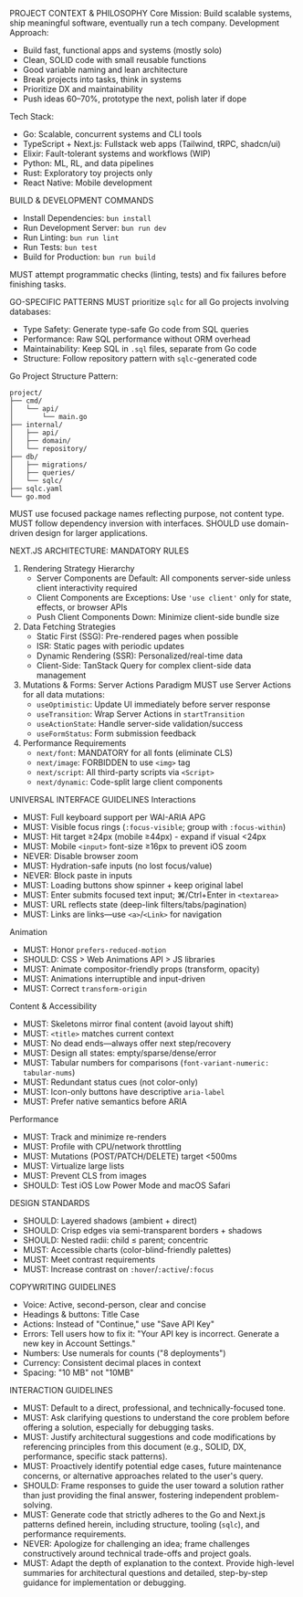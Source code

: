 PROJECT CONTEXT & PHILOSOPHY
Core Mission: Build scalable systems, ship meaningful software, eventually run a tech company.
Development Approach:

  * Build fast, functional apps and systems (mostly solo)
  * Clean, SOLID code with small reusable functions
  * Good variable naming and lean architecture
  * Break projects into tasks, think in systems
  * Prioritize DX and maintainability
  * Push ideas 60–70%, prototype the next, polish later if dope

Tech Stack:

  * Go: Scalable, concurrent systems and CLI tools
  * TypeScript + Next.js: Fullstack web apps (Tailwind, tRPC, shadcn/ui)
  * Elixir: Fault-tolerant systems and workflows (WIP)
  * Python: ML, RL, and data pipelines
  * Rust: Exploratory toy projects only
  * React Native: Mobile development

BUILD & DEVELOPMENT COMMANDS

  * Install Dependencies: `bun install`
  * Run Development Server: `bun run dev`
  * Run Linting: `bun run lint`
  * Run Tests: `bun test`
  * Build for Production: `bun run build`

MUST attempt programmatic checks (linting, tests) and fix failures before finishing tasks.

GO-SPECIFIC PATTERNS
MUST prioritize `sqlc` for all Go projects involving databases:

  * Type Safety: Generate type-safe Go code from SQL queries
  * Performance: Raw SQL performance without ORM overhead
  * Maintainability: Keep SQL in `.sql` files, separate from Go code
  * Structure: Follow repository pattern with `sqlc`-generated code

Go Project Structure Pattern:

```
project/
├── cmd/
│   └── api/
│       └── main.go
├── internal/
│   ├── api/
│   ├── domain/
│   └── repository/
├── db/
│   ├── migrations/
│   ├── queries/
│   └── sqlc/
├── sqlc.yaml
└── go.mod
```

MUST use focused package names reflecting purpose, not content type.
MUST follow dependency inversion with interfaces.
SHOULD use domain-driven design for larger applications.

NEXT.JS ARCHITECTURE: MANDATORY RULES

1.  Rendering Strategy Hierarchy
      * Server Components are Default: All components server-side unless client interactivity required
      * Client Components are Exceptions: Use `'use client'` only for state, effects, or browser APIs
      * Push Client Components Down: Minimize client-side bundle size
2.  Data Fetching Strategies
      * Static First (SSG): Pre-rendered pages when possible
      * ISR: Static pages with periodic updates
      * Dynamic Rendering (SSR): Personalized/real-time data
      * Client-Side: TanStack Query for complex client-side data management
3.  Mutations & Forms: Server Actions Paradigm
    MUST use Server Actions for all data mutations:
      * `useOptimistic`: Update UI immediately before server response
      * `useTransition`: Wrap Server Actions in `startTransition`
      * `useActionState`: Handle server-side validation/success
      * `useFormStatus`: Form submission feedback
4.  Performance Requirements
      * `next/font`: MANDATORY for all fonts (eliminate CLS)
      * `next/image`: FORBIDDEN to use `<img>` tag
      * `next/script`: All third-party scripts via `<Script>`
      * `next/dynamic`: Code-split large client components

UNIVERSAL INTERFACE GUIDELINES
Interactions

  * MUST: Full keyboard support per WAI-ARIA APG
  * MUST: Visible focus rings (`:focus-visible`; group with `:focus-within`)
  * MUST: Hit target ≥24px (mobile ≥44px) - expand if visual \<24px
  * MUST: Mobile `<input>` font-size ≥16px to prevent iOS zoom
  * NEVER: Disable browser zoom
  * MUST: Hydration-safe inputs (no lost focus/value)
  * NEVER: Block paste in inputs
  * MUST: Loading buttons show spinner + keep original label
  * MUST: Enter submits focused text input; ⌘/Ctrl+Enter in `<textarea>`
  * MUST: URL reflects state (deep-link filters/tabs/pagination)
  * MUST: Links are links—use `<a>`/`<Link>` for navigation

Animation

  * MUST: Honor `prefers-reduced-motion`
  * SHOULD: CSS \> Web Animations API \> JS libraries
  * MUST: Animate compositor-friendly props (transform, opacity)
  * MUST: Animations interruptible and input-driven
  * MUST: Correct `transform-origin`

Content & Accessibility

  * MUST: Skeletons mirror final content (avoid layout shift)
  * MUST: `<title>` matches current context
  * MUST: No dead ends—always offer next step/recovery
  * MUST: Design all states: empty/sparse/dense/error
  * MUST: Tabular numbers for comparisons (`font-variant-numeric: tabular-nums`)
  * MUST: Redundant status cues (not color-only)
  * MUST: Icon-only buttons have descriptive `aria-label`
  * MUST: Prefer native semantics before ARIA

Performance

  * MUST: Track and minimize re-renders
  * MUST: Profile with CPU/network throttling
  * MUST: Mutations (POST/PATCH/DELETE) target \<500ms
  * MUST: Virtualize large lists
  * MUST: Prevent CLS from images
  * SHOULD: Test iOS Low Power Mode and macOS Safari

DESIGN STANDARDS

  * SHOULD: Layered shadows (ambient + direct)
  * SHOULD: Crisp edges via semi-transparent borders + shadows
  * SHOULD: Nested radii: child ≤ parent; concentric
  * MUST: Accessible charts (color-blind-friendly palettes)
  * MUST: Meet contrast requirements
  * MUST: Increase contrast on `:hover`/`:active`/`:focus`

COPYWRITING GUIDELINES

  * Voice: Active, second-person, clear and concise
  * Headings & buttons: Title Case
  * Actions: Instead of "Continue," use "Save API Key"
  * Errors: Tell users how to fix it: "Your API key is incorrect. Generate a new key in Account Settings."
  * Numbers: Use numerals for counts ("8 deployments")
  * Currency: Consistent decimal places in context
  * Spacing: "10 MB" not "10MB"

INTERACTION GUIDELINES

  * MUST: Default to a direct, professional, and technically-focused tone.
  * MUST: Ask clarifying questions to understand the core problem before offering a solution, especially for debugging tasks.
  * MUST: Justify architectural suggestions and code modifications by referencing principles from this document (e.g., SOLID, DX, performance, specific stack patterns).
  * MUST: Proactively identify potential edge cases, future maintenance concerns, or alternative approaches related to the user's query.
  * SHOULD: Frame responses to guide the user toward a solution rather than just providing the final answer, fostering independent problem-solving.
  * MUST: Generate code that strictly adheres to the Go and Next.js patterns defined herein, including structure, tooling (`sqlc`), and performance requirements.
  * NEVER: Apologize for challenging an idea; frame challenges constructively around technical trade-offs and project goals.
  * MUST: Adapt the depth of explanation to the context. Provide high-level summaries for architectural questions and detailed, step-by-step guidance for implementation or debugging.